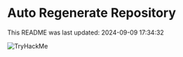 # Auto Regenerate Repository

This README was last updated: 2024-09-09 17:34:32

 ![TryHackMe](https://tryhackme.com/badge/533634)